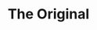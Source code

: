 ---
ee_id: '4462'
site: '1'
type: '2'
long_id: 2018-124 The Original
url: 2018-124-the-original
year: '2018'
medium: Ping Men's Tour Structured Men's Hat, Plastic Mannequin Head, Oakley Men's
  OO9154 Half Jacket XL 2.0 Golf Sunglasses, Video Baby Monitor
commission:
add_credit:
dims: Variable
pitch:
ps:
live_url:
related:
title: The Original
youtube:
imgs: |-
  ropac-install-2019-01-db---oU9j.jpg
  ropac-install-2019-01-db-ih--NmzH.jpg
  the-original-2018-124-db-ug--Gtcn.jpg
  the-original-2018-124-db-ug--3Eyf.jpg
subheading:
year2: '2018'
download:
add_credits:
related_code:
! '':
layout: things-i-made
---